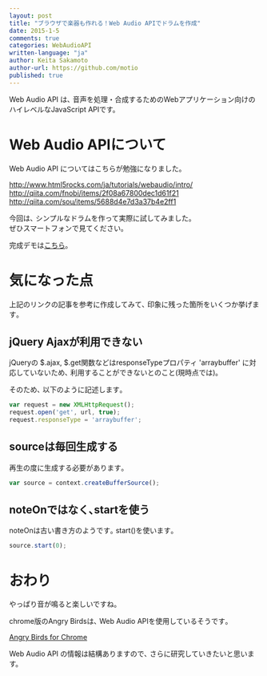 ```yaml
---
layout: post
title: "ブラウザで楽器も作れる！Web Audio APIでドラムを作成"
date: 2015-1-5
comments: true
categories: WebAudioAPI
written-language: "ja"
author: Keita Sakamoto
author-url: https://github.com/motio
published: true
---
```


Web Audio API は､ 音声を処理・合成するためのWebアプリケーション向けのハイレベルなJavaScript APIです。

Web Audio APIについて
===================

Web Audio API についてはこちらが勉強になりました。

<http://www.html5rocks.com/ja/tutorials/webaudio/intro/>  
<http://qiita.com/fnobi/items/2f08a67800dec1d61f21>  
<http://qiita.com/sou/items/5688d4e7d3a37b4e2ff1>

<!-- more -->

今回は､ シンプルなドラムを作って実際に試してみました。  
ぜひスマートフォンで見てください｡

完成デモは[こちら](http://front-core.org/web-audio-api-drums-sample/index.html)｡

気になった点
===================

上記のリンクの記事を参考に作成してみて､ 印象に残った箇所をいくつか挙げます｡

## jQuery Ajaxが利用できない

jQueryの $.ajax, $.get関数などはresponseTypeプロパティ 'arraybuffer' に対応していないため､ 利用することができないとのこと(現時点では)｡

そのため､ 以下のように記述します｡  
```javascript
var request = new XMLHttpRequest();
request.open('get', url, true);
request.responseType = 'arraybuffer';
```

## sourceは毎回生成する

再生の度に生成する必要があります｡ 
```javascript
var source = context.createBufferSource();
```

## noteOnではなく､startを使う

noteOnは古い書き方のようです｡ start()を使います｡
```javascript
source.start(0);
```

おわり
===================

やっぱり音が鳴ると楽しいですね。

chrome版のAngry Birdsは､ Web Audio APIを使用しているそうです｡

[Angry Birds for Chrome](http://chrome.angrybirds.com/)

Web Audio API の情報は結構ありますので､ さらに研究していきたいと思います。


